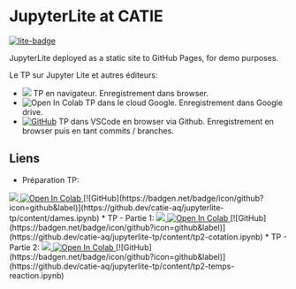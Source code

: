 # JupyterLite at CATIE




[![lite-badge](https://jupyterlite.rtfd.io/en/latest/_static/badge.svg)](https://jupyterlite.github.io/demo)

JupyterLite deployed as a static site to GitHub Pages, for demo purposes.


Le TP sur Jupyter Lite et autres éditeurs: 

* <img src="https://img.shields.io/badge/run-Jupyter-blue"> TP en navigateur. Enregistrement dans browser.
* <img src="https://colab.research.google.com/assets/colab-badge.svg" alt="Open In Colab"/> TP dans le cloud Google. Enregistrement dans Google drive. 
* [![GitHub](https://badgen.net/badge/icon/github?icon=github&label)](https://github.dev/catie-aq/jupyterlite-tp/content/dames.ipynb) TP dans VSCode en browser via Github. Enregistrement en browser puis en tant commits / branches.



## Liens

* Préparation TP:  <a target="_blank" href="https://catie-aq.github.io/jupyterlite-tp/lab?path=dames.ipynb">
<img src="https://img.shields.io/badge/run-Jupyter-blue"> 
<a>
 <a target="_blank" href="https://colab.research.google.com/github/catie-aq/jupyterlite-tp/blob/main/content/dames.ipynb">
  <img src="https://colab.research.google.com/assets/colab-badge.svg" alt="Open In Colab"/>
</a> [![GitHub](https://badgen.net/badge/icon/github?icon=github&label)](https://github.dev/catie-aq/jupyterlite-tp/content/dames.ipynb)
* TP - Partie 1: <a target="_blank" href="https://catie-aq.github.io/jupyterlite-tp/lab?path=tp2-cotation.ipynb">
<img src="https://img.shields.io/badge/run-Jupyter-blue"> 
<a>
<a target="_blank" href="https://colab.research.google.com/github/catie-aq/jupyterlite-tp/blob/main/content/tp2-cotation.ipynb">
  <img src="https://colab.research.google.com/assets/colab-badge.svg" alt="Open In Colab"/>
</a>[![GitHub](https://badgen.net/badge/icon/github?icon=github&label)](https://github.dev/catie-aq/jupyterlite-tp/content/tp2-cotation.ipynb)
* TP - Partie 2: <a target="_blank" href="https://catie-aq.github.io/jupyterlite-tp/lab?path=tp2-temps-reaction.ipynb">
<img src="https://img.shields.io/badge/run-Jupyter-blue"> 
<a><a target="_blank" href="https://colab.research.google.com/github/catie-aq/jupyterlite-tp/blob/main/content/tp2-temps-reaction.ipynb">
  <img src="https://colab.research.google.com/assets/colab-badge.svg" alt="Open In Colab"/>
</a>[![GitHub](https://badgen.net/badge/icon/github?icon=github&label)](https://github.dev/catie-aq/jupyterlite-tp/content/tp2-temps-reaction.ipynb)


